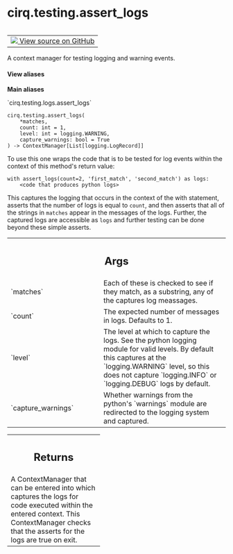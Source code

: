 <div itemscope itemtype="http://developers.google.com/ReferenceObject">
<meta itemprop="name" content="cirq.testing.assert_logs" />
<meta itemprop="path" content="Stable" />
</div>

# cirq.testing.assert_logs

<!-- Insert buttons and diff -->

<table class="tfo-notebook-buttons tfo-api" align="left">

<td>
  <a target="_blank" href="https://github.com/quantumlib/cirq/tree/master/cirq/testing/logs.py">
    <img src="https://www.tensorflow.org/images/GitHub-Mark-32px.png" />
    View source on GitHub
  </a>
</td>
</table>



A context manager for testing logging and warning events.

<section class="expandable">
  <h4 class="showalways">View aliases</h4>
  <p>
<b>Main aliases</b>
<p>`cirq.testing.logs.assert_logs`</p>
</p>
</section>

<pre class="devsite-click-to-copy prettyprint lang-py tfo-signature-link">
<code>cirq.testing.assert_logs(
    *matches,
    count: int = 1,
    level: int = logging.WARNING,
    capture_warnings: bool = True
) -> ContextManager[List[logging.LogRecord]]
</code></pre>



<!-- Placeholder for "Used in" -->

To use this one wraps the code that is to be tested for log events within
the context of this method's return value:

    with assert_logs(count=2, 'first_match', 'second_match') as logs:
        <code that produces python logs>

This captures the logging that occurs in the context of the with statement,
asserts that the number of logs is equal to `count`, and then asserts that
all of the strings in `matches` appear in the messages of the logs.
Further, the captured logs are accessible as `logs` and further testing
can be done beyond these simple asserts.

<!-- Tabular view -->
 <table class="responsive fixed orange">
<colgroup><col width="214px"><col></colgroup>
<tr><th colspan="2"><h2 class="add-link">Args</h2></th></tr>

<tr>
<td>
`matches`
</td>
<td>
Each of these is checked to see if they match, as a substring,
any of the captures log meassages.
</td>
</tr><tr>
<td>
`count`
</td>
<td>
The expected number of messages in logs. Defaults to 1.
</td>
</tr><tr>
<td>
`level`
</td>
<td>
The level at which to capture the logs. See the python logging
module for valid levels. By default this captures at the
`logging.WARNING` level, so this does not capture `logging.INFO`
or `logging.DEBUG` logs by default.
</td>
</tr><tr>
<td>
`capture_warnings`
</td>
<td>
Whether warnings from the python's `warnings` module
are redirected to the logging system and captured.
</td>
</tr>
</table>



<!-- Tabular view -->
 <table class="responsive fixed orange">
<colgroup><col width="214px"><col></colgroup>
<tr><th colspan="2"><h2 class="add-link">Returns</h2></th></tr>
<tr class="alt">
<td colspan="2">
A ContextManager that can be entered into which captures the logs
for code executed within the entered context. This ContextManager
checks that the asserts for the logs are true on exit.
</td>
</tr>

</table>

